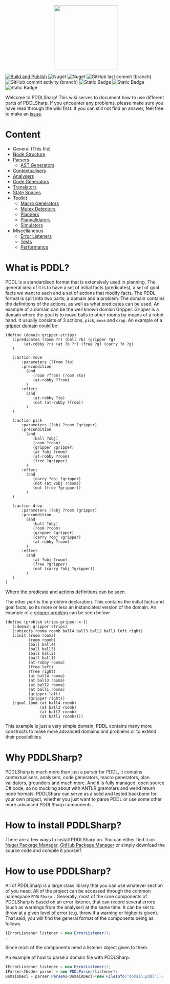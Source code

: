 
<p align="center">
    <img src="https://github.com/kris701/PDDLSharp/assets/22596587/6c7c3516-bb1e-4713-ad17-e2eaff67107b" width="200" height="200" />
</p>

[![Build and Publish](https://github.com/kris701/PDDLSharp/actions/workflows/dotnet-desktop.yml/badge.svg)](https://github.com/kris701/PDDLSharp/actions/workflows/dotnet-desktop.yml)
![Nuget](https://img.shields.io/nuget/v/PDDLSharp)
![Nuget](https://img.shields.io/nuget/dt/PDDLSharp)
![GitHub last commit (branch)](https://img.shields.io/github/last-commit/kris701/PDDLSharp/main)
![GitHub commit activity (branch)](https://img.shields.io/github/commit-activity/m/kris701/PDDLSharp)
![Static Badge](https://img.shields.io/badge/Platform-Windows-blue)
![Static Badge](https://img.shields.io/badge/Platform-Linux-blue)
![Static Badge](https://img.shields.io/badge/Framework-dotnet--7.0-green)

Welcome to PDDLSharp!
This wiki serves to document how to use different parts of PDDLSharp.
If you encounter any problems, please make sure you have read through the wiki first. If you can still not find an answer, feel free to make an [issue](https://github.com/kris701/PDDLSharp/issues).

# Content
* General (This file)
* [Node Structure](./Models/readme.md)
* [Parsers](./Parsers/readme.md)
    * [AST Generators](./ASTGenerators/readme.md)
* [Contextualisers](./Contextualisers/readme.md)
* [Analysers](./Analysers/readme.md)
* [Code Generators](./CodeGenerators/readme.md)
* [Translators](./Translators/readme.md)
* [State Spaces](./StateSpaces/readme.md)
* Toolkit
    * [Macro Generators](./Toolkit/Toolkit.MacroGenerators/readme.md)
    * [Mutex Detectors](./Toolkit/Toolkit.MutexDetectors/readme.md)
    * [Planners](./Toolkit/Toolkit.Planners/readme.md)
    * [PlanValidators](./Toolkit/Toolkit.PlanValidators/readme.md)
    * [Simulators](./Toolkit/Toolkit.Simulators/readme.md)
* Miscellaneous
    * [Error Listeners](./ErrorListeners/readme.md)
    * [Tests](./Tests/readme.md)
    * [Performance](./PerformanceChecker/readme.md)

# What is PDDL?
PDDL is a standardised format that is extensively used in planning. The general idea of it is to have a set of initial facts (predicates), a set of goal facts we want to each and a set of actions that modify facts. The PDDL format is split into two parts; a domain and a problem. The domain contains the definitions of the actions, as well as what predicates can be used. An example of a domain can be the well known domain Gripper. Gripper is a domain where the goal is to move balls to other rooms by means of a robot hand. It usually consists of 3 actions, `pick`, `move` and `drop`. An example of a [gripper domain](https://github.com/aibasel/downward-benchmarks/blob/master/gripper/domain.pddl) could be:
```PDDL
(define (domain gripper-strips)
   (:predicates (room ?r) (ball ?b) (gripper ?g)
		(at-robby ?r) (at ?b ?r) (free ?g) (carry ?o ?g)
   )

   (:action move
       :parameters (?from ?to)
       :precondition 
         (and 
            (room ?from) (room ?to) 
            (at-robby ?from)
         )
       :effect
         (and
            (at-robby ?to)
            (not (at-robby ?from))
         )
   )

   (:action pick
       :parameters (?obj ?room ?gripper)
       :precondition  
         (and 
            (ball ?obj) 
            (room ?room) 
            (gripper ?gripper)
            (at ?obj ?room) 
            (at-robby ?room) 
            (free ?gripper)
         )
       :effect 
         (and 
            (carry ?obj ?gripper)
            (not (at ?obj ?room)) 
            (not (free ?gripper))
         )
   )

   (:action drop
       :parameters (?obj ?room ?gripper)
       :precondition
         (and
            (ball ?obj) 
            (room ?room) 
            (gripper ?gripper)
            (carry ?obj ?gripper) 
            (at-robby ?room)
         )
       :effect 
         (and
            (at ?obj ?room)
            (free ?gripper)
            (not (carry ?obj ?gripper))
         )
   )
)
```
Where the predicate and actions definitions can be seen.

The other part is the problem declaration. This contains the initial facts and goal facts, so its more or less an instanciated version of the domain. An example of a [gripper problem](https://github.com/aibasel/downward-benchmarks/blob/master/gripper/prob01.pddl) can be seen below:
```PDDL
(define (problem strips-gripper-x-1)
   (:domain gripper-strips)
   (:objects rooma roomb ball4 ball3 ball2 ball1 left right)
   (:init (room rooma)
          (room roomb)
          (ball ball4)
          (ball ball3)
          (ball ball2)
          (ball ball1)
          (at-robby rooma)
          (free left)
          (free right)
          (at ball4 rooma)
          (at ball3 rooma)
          (at ball2 rooma)
          (at ball1 rooma)
          (gripper left)
          (gripper right))
   (:goal (and (at ball4 roomb)
               (at ball3 roomb)
               (at ball2 roomb)
               (at ball1 roomb))))
```
This example is just a very simple domain, PDDL contains many more constructs to make more advanced domains and problems or to extend their possibilities.

# Why PDDLSharp?
PDDLSharp is much more than just a parser for PDDL, it contains contextualisers, analysers, code generators, macro generators, plan validators, grounders and much more. And it is fully managed, open source C# code, so no mucking about with ANTLR grammars and weird return node formats.
PDDLSharp can serve as a solid and tested backbone for your own project, whether you just want to parse PDDL or use some other more advanced PDDLSharp components.

# How to install PDDLSharp?
There are a few ways to install PDDLSharp on.
You can either find it on [Nuget Package Manager](https://www.nuget.org/packages/PDDLSharp/), [GitHub Package Manager](https://github.com/kris701/PDDLSharp/pkgs/nuget/PDDLSharp) or simply download the source code and compile it yourself.

# How to use PDDLSharp?
All of PDDLSharp is a large class library that you can use whatever section of you need.
All of the project can be accessed through the common namespace `PDDLSharp.`.
Generally, most of the core components of PDDLSharp is based on an error listener, that can record several errors (such as warnings from the analyser) at the same time. It can be set to throw at a given level of error (e.g. throw if a warning or higher is given).
That said, you will find the general format of the components being as follows
```csharp
IErrorListener listener = new ErrorListener();
...
```
Since most of the components need a listener object given to them.

An example of how to parse a domain file with PDDLSharp:
```csharp
IErrorListener listener = new ErrorListener();
IParser<INode> parser = new PDDLParser(listener);
DomainDecl = parser.ParseAs<DomainDecl>(new FileInfo("domain.pddl"));
```
